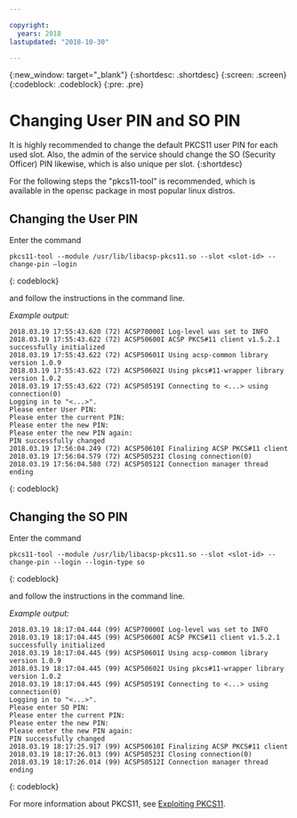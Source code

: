 ```yaml
---

copyright:
  years: 2018
lastupdated: "2018-10-30"

---
```


{:new_window: target="_blank"}
{:shortdesc: .shortdesc}
{:screen: .screen}
{:codeblock: .codeblock}
{:pre: .pre}

# Changing User PIN and SO PIN

It is highly recommended to change the default PKCS11 user PIN for each used slot.
Also, the admin of the service should change the SO (Security Officer) PIN
likewise, which is also unique per slot.
{:shortdesc}

For the following steps the "pkcs11-tool" is recommended, which is available in
the opensc package in most popular linux distros.

## Changing the User PIN
Enter the command

```
pkcs11-tool --module /usr/lib/libacsp-pkcs11.so --slot <slot-id> --change-pin —login
```
{: codeblock}

and follow the instructions in the command line.

*Example output:*
```
2018.03.19 17:55:43.620 (72) ACSP70000I Log-level was set to INFO
2018.03.19 17:55:43.622 (72) ACSP50600I ACSP PKCS#11 client v1.5.2.1 successfully initialized
2018.03.19 17:55:43.622 (72) ACSP50601I Using acsp-common library version 1.0.9
2018.03.19 17:55:43.622 (72) ACSP50602I Using pkcs#11-wrapper library version 1.0.2
2018.03.19 17:55:43.622 (72) ACSP50519I Connecting to <...> using connection(0)
Logging in to "<...>".
Please enter User PIN:
Please enter the current PIN:
Please enter the new PIN:
Please enter the new PIN again:
PIN successfully changed
2018.03.19 17:56:04.249 (72) ACSP50610I Finalizing ACSP PKCS#11 client
2018.03.19 17:56:04.579 (72) ACSP50523I Closing connection(0)
2018.03.19 17:56:04.580 (72) ACSP50512I Connection manager thread ending
```
{: codeblock}


## Changing the SO PIN
Enter the command
```
pkcs11-tool --module /usr/lib/libacsp-pkcs11.so --slot <slot-id> --change-pin --login --login-type so
```
{: codeblock}

and follow the instructions in the command line.

*Example output:*
```
2018.03.19 18:17:04.444 (99) ACSP70000I Log-level was set to INFO
2018.03.19 18:17:04.445 (99) ACSP50600I ACSP PKCS#11 client v1.5.2.1 successfully initialized
2018.03.19 18:17:04.445 (99) ACSP50601I Using acsp-common library version 1.0.9
2018.03.19 18:17:04.445 (99) ACSP50602I Using pkcs#11-wrapper library version 1.0.2
2018.03.19 18:17:04.445 (99) ACSP50519I Connecting to <...> using connection(0)
Logging in to "<...>".
Please enter SO PIN:
Please enter the current PIN:
Please enter the new PIN:
Please enter the new PIN again:
PIN successfully changed
2018.03.19 18:17:25.917 (99) ACSP50610I Finalizing ACSP PKCS#11 client
2018.03.19 18:17:26.013 (99) ACSP50523I Closing connection(0)
2018.03.19 18:17:26.014 (99) ACSP50512I Connection manager thread ending
```
{: codeblock}

For more information about PKCS11, see [Exploiting PKCS11](pkcs11.html).
